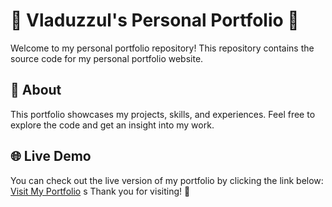 # 🌟 Vladuzzul's Personal Portfolio 🌟

Welcome to my personal portfolio repository! This repository contains the source code for my personal portfolio website.

## 📝 About

This portfolio showcases my projects, skills, and experiences. Feel free to explore the code and get an insight into my work.

## 🌐 Live Demo

You can check out the live version of my portfolio by clicking the link below:
[Visit My Portfolio](https://vladuzzul.github.io/Portofoliu-Vladuzzul/)
s
Thank you for visiting! 🎉
